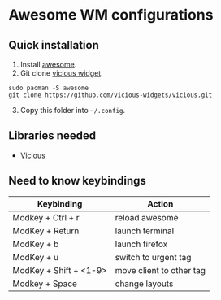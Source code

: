 # Awesome WM configurations

## Quick installation
1. Install [awesome](https://www.awesomewm.org).
2. Git clone [vicious widget](https://github.com/vicious-widgets/vicious).
```
sudo pacman -S awesome
git clone https://github.com/vicious-widgets/vicious.git
```
3. Copy this folder into `~/.config`.

## Libraries needed
- [Vicious](https://github.com/vicious-widgets/vicious)

## Need to know keybindings

Keybinding        	   | Action
-----------------------|-------------------------
Modkey + Ctrl + r      | reload awesome
ModKey + Return   	   | launch terminal
ModKey + b 		   	   | launch firefox
ModKey + u  		   | switch to urgent tag
ModKey + Shift + <1-9> | move client to other tag
Modkey + Space    	   | change layouts
